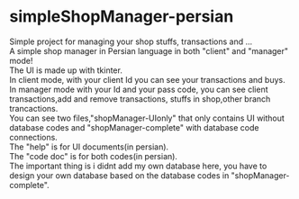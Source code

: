 # simpleShopManager-persian
Simple project for managing your shop stuffs, transactions and ...<br />
A simple shop manager in Persian language in both "client" and "manager" mode!<br />
The UI is made up with tkinter.<br />
In client mode, with your client Id you can see your transactions and buys.<br />
In manager mode with your Id and your pass code, you can see client transactions,add and remove transactions,
stuffs in shop,other branch trancactions.<br />
You can see two files,"shopManager-UIonly" that only contains UI without database codes and "shopManager-complete" with database code connections.<br />
The "help" is for UI documents(in persian).<br />
The "code doc" is for both codes(in persian).<br />
The important thing is i didnt add my own database here, you have to design your own database based on the database codes in "shopManager-complete".<br />
